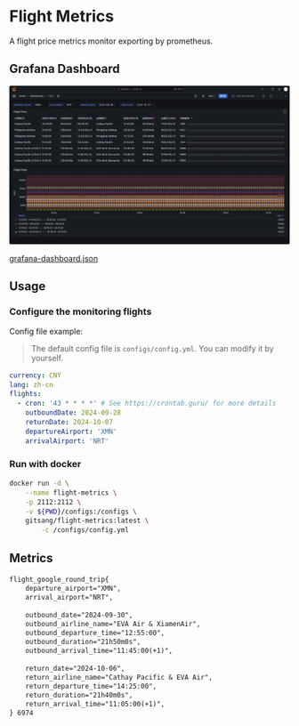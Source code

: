 # Flight Metrics

A flight price metrics monitor exporting by prometheus.

## Grafana Dashboard

![](./resources/grafana-dashboard-screenshot.png)

[grafana-dashboard.json](./configs/grafana-dashboard.json)

## Usage

### Configure the monitoring flights

Config file example:

> The default config file is `configs/config.yml`.
> You can modify it by yourself.

```yaml
currency: CNY
lang: zh-cn
flights:
  - cron: '43 * * * *' # See https://crontab.guru/ for more details
    outboundDate: 2024-09-28
    returnDate: 2024-10-07
    departureAirport: 'XMN'
    arrivalAirport: 'NRT'
```

### Run with docker

```sh
docker run -d \
    --name flight-metrics \
    -p 2112:2112 \
    -v ${PWD}/configs:/configs \
    gitsang/flight-metrics:latest \
        -c /configs/config.yml
```

## Metrics

```
flight_google_round_trip{
    departure_airport="XMN",
    arrival_airport="NRT",

    outbound_date="2024-09-30",
    outbound_airline_name="EVA Air & XiamenAir",
    outbound_departure_time="12:55:00",
    outbound_duration="21h50m0s",
    outbound_arrival_time="11:45:00(+1)",

    return_date="2024-10-06",
    return_airline_name="Cathay Pacific & EVA Air",
    return_departure_time="14:25:00",
    return_duration="21h40m0s",
    return_arrival_time="11:05:00(+1)",
} 6974
```
